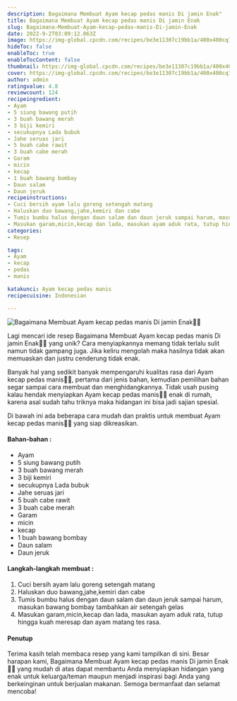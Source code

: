 ```yaml
---
description: Bagaimana Membuat Ayam kecap pedas manis Di jamin Enak"
title: Bagaimana Membuat Ayam kecap pedas manis Di jamin Enak
slug: Bagaimana-Membuat-Ayam-kecap-pedas-manis-Di-jamin-Enak
date: 2022-9-2T03:09:12.063Z
image: https://img-global.cpcdn.com/recipes/be3e11307c19bb1a/400x400cq70/photo.jpg
hideToc: false
enableToc: true
enableTocContent: false
thumbnail: https://img-global.cpcdn.com/recipes/be3e11307c19bb1a/400x400cq70/photo.jpg
cover: https://img-global.cpcdn.com/recipes/be3e11307c19bb1a/400x400cq70/photo.jpg
author: admin
ratingvalue: 4.8
reviewcount: 124
recipeingredient:
- Ayam
- 5 siung bawang putih
- 3 buah bawang merah
- 3 biji kemiri
- secukupnya Lada bubuk
- Jahe seruas jari
- 5 buah cabe rawit
- 3 buah cabe merah
- Garam
- micin
- kecap
- 1 buah bawang bombay
- Daun salam
- Daun jeruk
recipeinstructions:
- Cuci bersih ayam lalu goreng setengah matang
- Haluskan duo bawang,jahe,kemiri dan cabe
- Tumis bumbu halus dengan daun salam dan daun jeruk sampai harum, masukan bawang bombay tambahkan air setengah gelas
- Masukan garam,micin,kecap dan lada, masukan ayam aduk rata, tutup hingga kuah meresap dan ayam matang tes rasa.
categories:
- Resep

tags:
- Ayam
- kecap
- pedas
- manis

katakunci: Ayam kecap pedas manis
recipecuisine: Indonesian

---
```


![Bagaimana Membuat Ayam kecap pedas manis Di jamin Enak👩‍🍳](https://img-global.cpcdn.com/recipes/be3e11307c19bb1a/400x400cq70/photo.jpg)

Lagi mencari ide resep Bagaimana Membuat Ayam kecap pedas manis Di jamin Enak👩‍🍳 yang unik? Cara menyiapkannya memang tidak terlalu sulit namun tidak gampang juga. Jika keliru mengolah maka hasilnya tidak akan memuaskan dan justru cenderung tidak enak.

Banyak hal yang sedikit banyak mempengaruhi kualitas rasa dari Ayam kecap pedas manis👩‍🍳, pertama dari jenis bahan, kemudian pemilihan bahan segar sampai cara membuat dan menghidangkannya. Tidak usah pusing kalau hendak menyiapkan Ayam kecap pedas manis👩‍🍳 enak di rumah, karena asal sudah tahu triknya maka hidangan ini bisa jadi sajian spesial.

Di bawah ini ada beberapa cara mudah dan praktis untuk membuat Ayam kecap pedas manis👩‍🍳 yang siap dikreasikan.

<!--inarticleads1-->

#### Bahan-bahan :

- Ayam
- 5 siung bawang putih
- 3 buah bawang merah
- 3 biji kemiri
- secukupnya Lada bubuk
- Jahe seruas jari
- 5 buah cabe rawit
- 3 buah cabe merah
- Garam
- micin
- kecap
- 1 buah bawang bombay
- Daun salam
- Daun jeruk

<!--inarticleads2-->

#### Langkah-langkah membuat :

1. Cuci bersih ayam lalu goreng setengah matang
1. Haluskan duo bawang,jahe,kemiri dan cabe
1. Tumis bumbu halus dengan daun salam dan daun jeruk sampai harum, masukan bawang bombay tambahkan air setengah gelas
1. Masukan garam,micin,kecap dan lada, masukan ayam aduk rata, tutup hingga kuah meresap dan ayam matang tes rasa.

#### Penutup

Terima kasih telah membaca resep yang kami tampilkan di sini. Besar harapan kami, Bagaimana Membuat Ayam kecap pedas manis Di jamin Enak👩‍🍳 yang mudah di atas dapat membantu Anda menyiapkan hidangan yang enak untuk keluarga/teman maupun menjadi inspirasi bagi Anda yang berkeinginan untuk berjualan makanan. Semoga bermanfaat dan selamat mencoba!